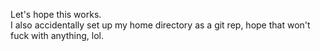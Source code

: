 Let's hope this works.  
I also accidentally set up my home directory as a git rep, hope that won't fuck with anything, lol.  